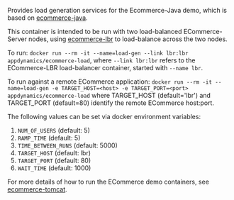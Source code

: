 Provides load generation services for the Ecommerce-Java demo, which is based on [ecommerce-java](https://github.com/Appdynamics/ECommerce-Docker/blob/master/ECommerce-Java/Dockerhub.md).

This container is intended to be run with two load-balanced ECommerce-Server nodes, using [ecommerce-lbr](https://github.com/Appdynamics/ECommerce-Docker/blob/master/ECommerce-LBR/Dockerhub.md) to load-balance across the two nodes.

To run: `docker run --rm -it --name=load-gen --link lbr:lbr appdynamics/ecommerce-load`, where `--link lbr:lbr` refers to the ECommerce-LBR load-balancer container, started with `--name lbr`.  

To run against a remote ECommerce application: `docker run --rm -it --name=load-gen -e TARGET_HOST=<host> -e TARGET_PORT=<port> appdynamics/ecommerce-load` where TARGET_HOST (default='lbr') and TARGET_PORT (default=80) identify the remote ECommerce host:port.

The following values can be set via docker environment variables:

1. `NUM_OF_USERS` (default: 5)
2. `RAMP_TIME` (default: 5)
3. `TIME_BETWEEN_RUNS` (default: 5000)
4. `TARGET_HOST` (default: lbr)
5. `TARGET_PORT` (default: 80)
6. `WAIT_TIME` (default: 1000)

For more details of how to run the ECommerce demo containers, see [ecommerce-tomcat](https://github.com/Appdynamics/ECommerce-Docker/blob/master/ECommerce-Tomcat/Dockerhub.md).
